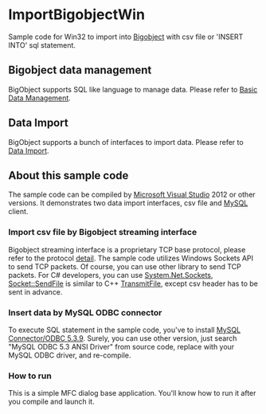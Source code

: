 # ImportBigobjectWin
Sample code for Win32 to import into [Bigobject](http://www.bigobject.io) with csv file or 'INSERT INTO' sql statement.

## Bigobject data management
BigObject supports SQL like language to manage data. Please refer to [Basic Data Management](http://docs.bigobject.io/Basic_Data_Management/index.html).

## Data Import
BigObject supports a bunch of interfaces to import data. Please refer to [Data Import](http://docs.bigobject.io/Data_Import/index.html).

## About this sample code
The sample code can be compiled by [Microsoft Visual Studio](https://www.visualstudio.com) 2012 or other versions. It demonstrates two data import interfaces, csv file and [MySQL](https://www.mysql.com) client.

### Import csv file by Bigobject streaming interface
Bigobject streaming interface is a proprietary TCP base protocol, please refer to the protocol [detail](http://docs.bigobject.io/Data_Import/Streaming_Bulk_Import.html). The sample code utilizes Windows Sockets API to send TCP packets. Of course, you can use other library to send TCP packets. For C# developers, you can use [System.Net.Sockets](https://msdn.microsoft.com/zh-tw/library/system.net.sockets.socket(v=vs.110).aspx), [Socket::SendFile](https://msdn.microsoft.com/zh-tw/library/system.net.sockets.socket.sendfile(v=vs.110).aspx) is similar to C++ [TransmitFile](https://msdn.microsoft.com/zh-tw/library/windows/desktop/ms740565(v=vs.85).aspx), except csv header has to be sent in advance.

### Insert data by MySQL ODBC connector
To execute SQL statement in the sample code, you've to install [MySQL Connector/ODBC 5.3.9](https://dev.mysql.com/downloads/connector/odbc). Surely, you can use other version, just search "MySQL ODBC 5.3 ANSI Driver" from source code, replace with your MySQL ODBC driver, and re-compile.

### How to run
This is a simple MFC dialog base application. You'll know how to run it after you compile and launch it.
